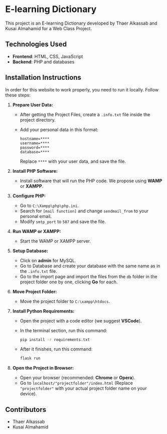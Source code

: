 # E-learning Dictionary

This project is an E-learning Dictionary developed by Thaer Alkassab and Kusai Almahamid for a Web Class Project.

## Technologies Used
- **Frontend**: HTML, CSS, JavaScript
- **Backend**: PHP and databases

## Installation Instructions

In order for this website to work properly, you need to run it locally. Follow these steps:

1. **Prepare User Data:**
   - After getting the Project Files, create a `.info.txt` file inside the project directory.
   - Add your personal data in this format:

     ```
     hostname=****
     username=****
     password=****
     database=****
     ```

     Replace `****` with your user data, and save the file.

2. **Install PHP Software:**
   - Install software that will run the PHP code. We propose using **WAMP** or **XAMPP**.

3. **Configure PHP:**
   - Go to `C:\Xampp\php\php.ini`.
   - Search for `[mail function]` and change `sendmail_from` to your personal email.
   - Modify `smtp_port` to `587` and save the file.

4. **Run WAMP or XAMPP:**
   - Start the WAMP or XAMPP server.

5. **Setup Database:**
   - Click on **admin** for MySQL.
   - Go to Database and create your database with the same name as in the `.info.txt` file.
   - Go to the import page and import the files from the `db` folder in the project folder one by one, clicking **Go** for each.

6. **Move Project Folder:**
   - Move the project folder to `C:\xampp\htdocs`.

7. **Install Python Requirements:**
   - Open the project with a code editor (we suggest **VSCode**).
   - In the terminal section, run this command:

     ```bash
     pip install -r requirements.txt
     ```

   - After it finishes, run this command:

     ```bash
     flask run
     ```

8. **Open the Project in Browser:**
   - Open your browser (recommended: **Chrome** or **Opera**).
   - Go to `localhost/"projectfolder"/index.html` (Replace `"projectfolder"` with your actual project folder name on your device).

## Contributors
- Thaer Alkassab
- Kusai Almahamid
